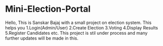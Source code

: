 # Mini-Election-Portal

Hello, This is Sanskar Bajaj with a small project on election system. This helps you 
1.Login(Admin/User)
2.Create Election
3.Voting
4.Display Results
5.Register Candidates 
etc. 
This project is stil under  process and many further updates will be made in this.
